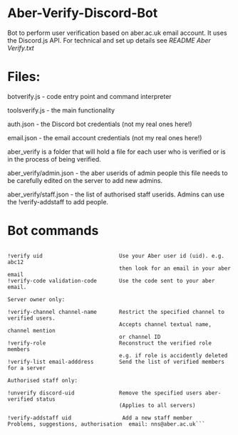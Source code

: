 # Aber-Verify-Discord-Bot
Bot to perform user verification based on aber.ac.uk email account. It uses the Discord.js API. 
For technical and set up details see *README Aber Verify.txt*

# Files:
botverify.js - code entry point and command interpreter

toolsverify.js - the main functionality

auth.json - the Discord bot credentials (not my real ones here!)

email.json - the email account credentials (not my real ones here!)

aber_verify is a folder that will hold a file for each user who is verified or is in the process of being verified.

aber_verify/admin.json - the aber userids of admin people this file needs to be carefully edited on the server to add new admins.

aber_verify/staff.json - the list of authorised staff userids. Admins can use the !verify-addstaff to add people.

# Bot commands
```Verify bot commands are: 

!verify uid                        Use your Aber user id (uid). e.g. abc12
                                   then look for an email in your aber email
!verify-code validation-code       Use the code sent to your aber email.

Server owner only:

!verify-channel channel-name       Restrict the specified channel to verified users.
                                   Accepts channel textual name, channel mention
                                   or channel ID
!verify-role                       Reconstruct the verified role members
                                   e.g. if role is accidently deleted
!verify-list email-adddress        Send the list of verified members for a server

Authorised staff only:

!unverify discord-uid              Remove the specified users aber-verified status
                                   (Applies to all servers)

!verify-addstaff uid                Add a new staff member
Problems, suggestions, authorisation  email: nns@aber.ac.uk```
